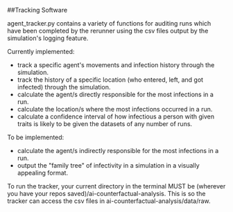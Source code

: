 ##Tracking Software

agent_tracker.py contains a variety of functions for auditing runs which have been completed by the rerunner
using the csv files output by the simulation's logging feature.

Currently implemented: 
- track a specific agent's movements and infection history through the simulation.
- track the history of a specific location (who entered, left, and got infected) through the simulation.
- calculate the agent/s directly responsible for the most infections in a run.
- calculate the location/s where the most infections occurred in a run.
- calculate a confidence interval of how infectious a person with given traits is likely to be given the datasets of any number of runs.

To be implemented: 
- calculate the agent/s indirectly responsible for the most infections in a run.
- output the "family tree" of infectivity in a simulation in a visually appealing format.

To run the tracker, your current directory in the terminal MUST be (wherever you have your repos saved)/ai-counterfactual-analysis.
This is so the tracker can access the csv files in ai-counterfactual-analysis/data/raw.